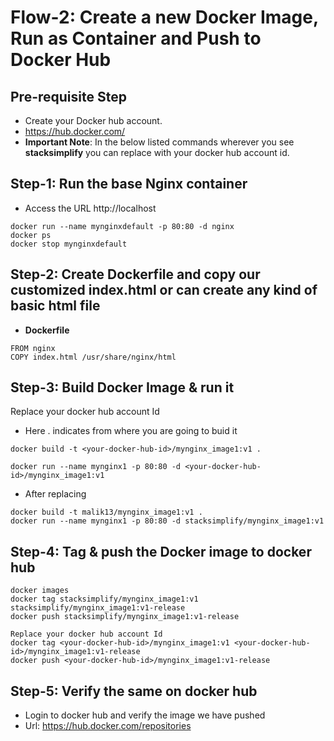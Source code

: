 # Flow-2: Create a new Docker Image, Run as Container and Push to Docker Hub

## Pre-requisite Step
- Create your Docker hub account. 
- https://hub.docker.com/
- **Important Note**: In the below listed commands wherever you see **stacksimplify** you can replace with your docker hub account id. 


## Step-1: Run the base Nginx container
- Access the URL http://localhost
```
docker run --name mynginxdefault -p 80:80 -d nginx
docker ps
docker stop mynginxdefault
```

## Step-2: Create Dockerfile and copy our customized index.html or can create any kind of basic html file
- **Dockerfile**
```
FROM nginx
COPY index.html /usr/share/nginx/html
```

## Step-3: Build Docker Image & run it

Replace your docker hub account Id
- Here . indicates from where you are going to buid it
```
docker build -t <your-docker-hub-id>/mynginx_image1:v1 .

docker run --name mynginx1 -p 80:80 -d <your-docker-hub-id>/mynginx_image1:v1
```
- After replacing
```
docker build -t malik13/mynginx_image1:v1 .
docker run --name mynginx1 -p 80:80 -d stacksimplify/mynginx_image1:v1
```

## Step-4: Tag & push the Docker image to docker hub
```
docker images
docker tag stacksimplify/mynginx_image1:v1 stacksimplify/mynginx_image1:v1-release
docker push stacksimplify/mynginx_image1:v1-release

Replace your docker hub account Id
docker tag <your-docker-hub-id>/mynginx_image1:v1 <your-docker-hub-id>/mynginx_image1:v1-release
docker push <your-docker-hub-id>/mynginx_image1:v1-release
```
## Step-5: Verify the same on docker hub
- Login to docker hub and verify the image we have pushed
- Url: https://hub.docker.com/repositories